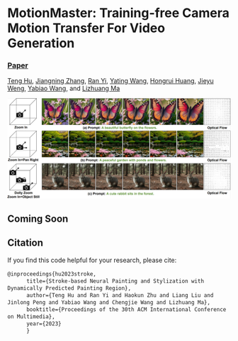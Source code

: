 # MotionMaster: Training-free Camera Motion Transfer For Video Generation
###  [Paper](https://arxiv.org/abs/2404.15789)
<!-- <br> -->
[Teng Hu](https://github.com/sjtuplayer), 
[Jiangning Zhang](https://zhangzjn.github.io/),
[Ran Yi](https://yiranran.github.io/), 
[Yating Wang](https://github.com/sjtuplayer/MotionMaster),
[Hongrui Huang](https://github.com/sjtuplayer/MotionMaster),
[Jieyu Weng](https://github.com/sjtuplayer/MotionMaster),
[Yabiao Wang](https://scholar.google.com/citations?hl=zh-CN&user=xiK4nFUAAAAJ),
 and [Lizhuang Ma](https://dmcv.sjtu.edu.cn/) 
<!-- <br> -->

![image](imgs/teaser.png)

## Coming Soon

## Citation

If you find this code helpful for your research, please cite:

```
@inproceedings{hu2023stroke,
      title={Stroke-based Neural Painting and Stylization with Dynamically Predicted Painting Region}, 
      author={Teng Hu and Ran Yi and Haokun Zhu and Liang Liu and Jinlong Peng and Yabiao Wang and Chengjie Wang and Lizhuang Ma},
      booktitle={Proceedings of the 30th ACM International Conference on Multimedia},
      year={2023}
      }
```